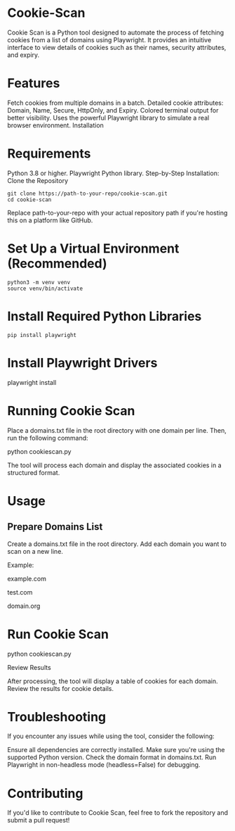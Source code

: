 # Cookie-Scan

Cookie Scan is a Python tool designed to automate the process of fetching cookies from a list of domains using Playwright. It provides an intuitive interface to view details of cookies such as their names, security attributes, and expiry.

# Features
Fetch cookies from multiple domains in a batch.
Detailed cookie attributes: Domain, Name, Secure, HttpOnly, and Expiry.
Colored terminal output for better visibility.
Uses the powerful Playwright library to simulate a real browser environment.
Installation

# Requirements
Python 3.8 or higher.
Playwright Python library.
Step-by-Step Installation:
Clone the Repository


```
git clone https://path-to-your-repo/cookie-scan.git
cd cookie-scan
```

Replace path-to-your-repo with your actual repository path if you're hosting this on a platform like GitHub.

# Set Up a Virtual Environment (Recommended)

```
python3 -m venv venv
source venv/bin/activate
```

# Install Required Python Libraries

```
pip install playwright
```


# Install Playwright Drivers

playwright install

# Running Cookie Scan

Place a domains.txt file in the root directory with one domain per line. Then, run the following command:


python cookiescan.py

The tool will process each domain and display the associated cookies in a structured format.

# Usage

## Prepare Domains List

Create a domains.txt file in the root directory.
Add each domain you want to scan on a new line.

Example:

example.com

test.com

domain.org


# Run Cookie Scan

python cookiescan.py


Review Results

After processing, the tool will display a table of cookies for each domain. Review the results for cookie details.
 
# Troubleshooting
If you encounter any issues while using the tool, consider the following:

Ensure all dependencies are correctly installed.
Make sure you're using the supported Python version.
Check the domain format in domains.txt.
Run Playwright in non-headless mode (headless=False) for debugging.

# Contributing
If you'd like to contribute to Cookie Scan, feel free to fork the repository and submit a pull request!
